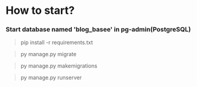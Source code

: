 # How to start?
### Start database named 'blog_basee' in pg-admin(PostgreSQL)

> pip install -r requirements.txt

> py manage.py migrate

> py manage.py makemigrations

> py manage.py runserver
